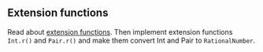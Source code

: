 ## Extension functions

Read about [extension functions](http://kotlinlang.org/docs/reference/extensions.html).
Then implement extension functions `Int.r()` and `Pair.r()` and make them convert Int and Pair to `RationalNumber`.